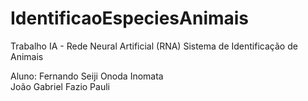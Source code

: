 # IdentificaoEspeciesAnimais
Trabalho IA - Rede Neural Artificial (RNA) Sistema de Identificação de Animais

Aluno: Fernando Seiji Onoda Inomata  
       João Gabriel Fazio Pauli
